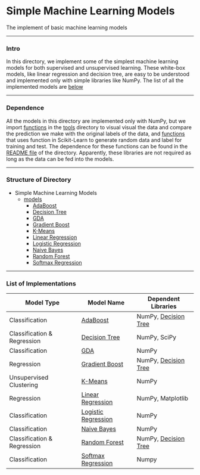 # Simple Machine Learning Models

The implement of basic machine learning models

****

### Intro

In this directory, we implement some of the simplest machine learning models for both supervised and unsupervised learning. These white-box models, like linear regression and decision tree, are easy to be understood and implemented only with simple libraries like NumPy. The list of all the implemented models are [below](#list)

****

### Dependence

All the models in this directory are implemented only with NumPy, but we import [functions](../tools/show_prediction.py) in the [tools](../tools) directory to visual visual the data and compare the prediction we make with the original labels of the data, and [functions](../tools/get_data.py) that uses function in Scikit-Learn to generate random data and label for training and test. The dependence for these functions can be found in the [README file](../tools/README.md) of the directory. Apparently, these libraries are not required as long as the data can be fed into the models.

****

### Structure of Directory

- Simple Machine Learning Models
  - [models](models)
    - [AdaBoost](models/ada_boost)
    - [Decision Tree](models/decision_tree)
    - [GDA](models/gaussian)
    - [Gradient Boost](models/gradient_boost)
    - [K-Means](models/k_means)
    - [Linear Regression](models/linear_regression)
    - [Logistic Regression](models/logistic_regression)
    - [Naive Bayes](models/naive_bayes)
    - [Random Forest](models/random_forest)
    - [Softmax Regression](models/softmax_regression)

****

<h3 id = "list"> List of Implementations </h3>

| Model Type | Model Name | Dependent Libraries |
| ---------- | ---------- | ------------------- | 
| Classification | [AdaBoost](models/ada_boost) | NumPy, [Decision Tree](models/decision_tree) |
| Classification & Regression | [Decision Tree](models/decision_tree) | NumPy, SciPy |
| Classification | [GDA](models/gaussian) | NumPy |
| Regression | [Gradient Boost](models/gradient_boost) | NumPy, [Decision Tree](models/decision_tree) |
| Unsupervised Clustering |  [K-Means](models/k_means) | NumPy |
| Regression | [Linear Regression](models/linear_regression) | NumPy, Matplotlib |
| Classification | [Logistic Regression](models/logistic_regression) | NumPy |
| Classification | [Naive Bayes](models/naive_bayes) | NumPy |
| Classification & Regression | [Random Forest](models/random_forest) | NumPy, [Decision Tree](models/decision_tree) |
| Classification | [Softmax Regression](models/softmax_regression) | Numpy |
